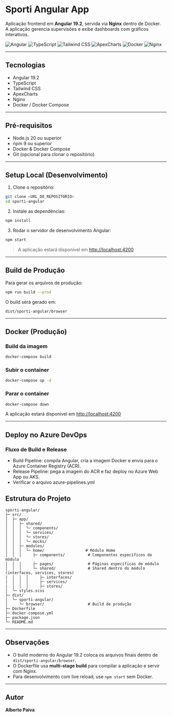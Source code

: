 # Sporti Angular App

Aplicação frontend em **Angular 19.2**, servida via **Nginx** dentro de Docker.  
A aplicação gerencia supervisões e exibe dashboards com gráficos interativos.

![Angular](https://img.shields.io/badge/Angular-19.2-red?style=for-the-badge&logo=angular&logoColor=white)
![TypeScript](https://img.shields.io/badge/TypeScript-5.7.2-blue?style=for-the-badge&logo=typescript&logoColor=white)
![Tailwind CSS](https://img.shields.io/badge/Tailwind_CSS-4.1.14-blue?style=for-the-badge&logo=tailwind-css&logoColor=white)
![ApexCharts](https://img.shields.io/badge/ApexCharts-5.3.3-orange?style=for-the-badge&logo=apexcharts&logoColor=white)
![Docker](https://img.shields.io/badge/Docker-24-blue?style=for-the-badge&logo=docker&logoColor=white)
![Nginx](https://img.shields.io/badge/Nginx-1.26-green?style=for-the-badge&logo=nginx&logoColor=white)







---

## Tecnologias

- Angular 19.2  
- TypeScript  
- Tailwind CSS  
- ApexCharts  
- Nginx  
- Docker / Docker Compose

---

## Pré-requisitos

- Node.js 20 ou superior  
- npm 9 ou superior  
- Docker & Docker Compose  
- Git (opcional para clonar o repositório)

---

## Setup Local (Desenvolvimento)

1. Clone o repositório:

```bash
git clone <URL_DO_REPOSITORIO>
cd sporti-angular
```

2. Instale as dependências:

```bash
npm install
```

3. Rodar o servidor de desenvolvimento Angular:

```bash
npm start
```

> A aplicação estará disponível em [http://localhost:4200](http://localhost:4200)

---

## Build de Produção

Para gerar os arquivos de produção:

```bash
npm run build --prod
```

O build será gerado em:

```
dist/sporti-angular/browser
```

---

## Docker (Produção)

### Build da imagem

```bash
docker-compose build
```

### Subir o container

```bash
docker-compose up -d
```

### Parar o container

```bash
docker-compose down
```

A aplicação estará disponível em [http://localhost:4200](http://localhost:4200)

---

## Deploy no Azure DevOps

### Fluxo de Build e Release

- Build Pipeline: compila Angular, cria a imagem Docker e envia para o Azure Container Registry (ACR).
- Release Pipeline: pega a imagem do ACR e faz deploy no Azure Web App ou AKS.
- Verificar o arquivo azure-pipelines.yml

## Estrutura do Projeto

```
sporti-angular/
├─ src/
│  ├─ app/
│  │  ├─ shared/
│  │  │  └─ components/   
│  │  │  └─ services/   
│  │  │  └─ stores/   
│  │  │  └─ mocks/   
│  │  ├─ modules/
│  │  │  └─ home/                  # Módulo Home
│  │  │     ├─ components/          # Componentes específicos do módulo
│  │  │     ├─ pages/               # Páginas específicas do módulo
│  │  │     └─ shared/              # Shared dentro do módulo (interfaces, services, stores)
|  │  │  │     ├─ interfaces/               
|  │  │  │     ├─ services/              
|  │  │  │     ├─ stores/               
│  └─ styles.scss
├─ dist/
│  └─ sporti-angular/
│     └─ browser/                   # Build de produção
├─ Dockerfile
├─ docker-compose.yml
├─ package.json
└─ README.md

```

---

## Observações

- O build moderno do Angular 19.2 coloca os arquivos finais dentro de `dist/sporti-angular/browser`.  
- O Dockerfile usa **multi-stage build** para compilar a aplicação e servir com Nginx.  
- Para desenvolvimento com live reload, use `npm start` sem Docker.  

---

## Autor

**Alberto Paiva**

